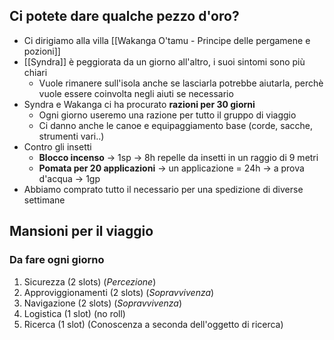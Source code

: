 ## Ci potete dare qualche pezzo d'oro?
- Ci dirigiamo alla villa [[Wakanga O'tamu - Principe delle pergamene e pozioni]]
- [[Syndra]] è peggiorata da un giorno all'altro, i suoi sintomi sono più chiari
	- Vuole rimanere sull'isola anche se lasciarla potrebbe aiutarla, perchè vuole essere coinvolta negli aiuti se necessario
- Syndra e Wakanga ci ha procurato **razioni per 30 giorni**
	- Ogni giorno useremo una razione per tutto il gruppo di viaggio
	- Ci danno anche le canoe e equipaggiamento base (corde, sacche, strumenti vari..)
- Contro gli insetti
	- **Blocco incenso** -> 1sp -> 8h repelle da insetti in un raggio di 9 metri
	- **Pomata per 20 applicazioni** -> un applicazione = 24h -> a prova d'acqua -> 1gp
- Abbiamo comprato tutto il necessario per una spedizione di diverse settimane

## Mansioni per il viaggio
### Da fare ogni giorno
1. Sicurezza (2 slots) (_Percezione_)
2. Approviggionamenti (2 slots) (_Sopravvivenza_)
3. Navigazione (2 slots) (_Sopravvivenza_)
4. Logistica (1 slot) (no roll)
5. Ricerca (1 slot) (Conoscenza a seconda dell'oggetto di ricerca)
